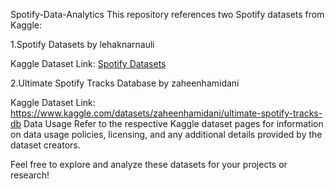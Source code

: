 
Spotify-Data-Analytics
This repository references two Spotify datasets from Kaggle:

1.Spotify Datasets by lehaknarnauli

Kaggle Dataset Link: [Spotify Datasets](https://www.kaggle.com/datasets/lehaknarnauli/spotify-datasets)

2.Ultimate Spotify Tracks Database by zaheenhamidani

Kaggle Dataset Link: https://www.kaggle.com/datasets/zaheenhamidani/ultimate-spotify-tracks-db
Data Usage
Refer to the respective Kaggle dataset pages for information on data usage policies, licensing, and any additional details provided by the dataset creators.

Feel free to explore and analyze these datasets for your projects or research!
